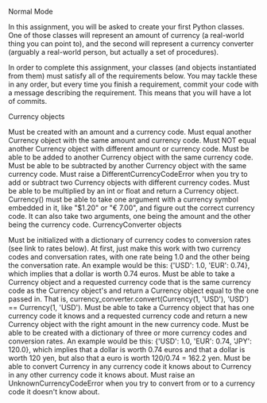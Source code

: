 Normal Mode

In this assignment, you will be asked to create your first Python classes. One of those classes will represent an amount of currency (a real-world thing you can point to), and the second will represent a currency converter (arguably a real-world person, but actually a set of procedures).

In order to complete this assignment, your classes (and objects instantiated from them) must satisfy all of the requirements below. You may tackle these in any order, but every time you finish a requirement, commit your code with a message describing the requirement. This means that you will have a lot of commits.

Currency objects

Must be created with an amount and a currency code.
Must equal another Currency object with the same amount and currency code.
Must NOT equal another Currency object with different amount or currency code.
Must be able to be added to another Currency object with the same currency code.
Must be able to be subtracted by another Currency object with the same currency code.
Must raise a DifferentCurrencyCodeError when you try to add or subtract two Currency objects with different currency codes.
Must be able to be multiplied by an int or float and return a Currency object.
Currency() must be able to take one argument with a currency symbol embedded in it, like "$1.20" or "€ 7.00", and figure out the correct currency code. It can also take two arguments, one being the amount and the other being the currency code.
CurrencyConverter objects

Must be initialized with a dictionary of currency codes to conversion rates (see link to rates below).
At first, just make this work with two currency codes and conversation rates, with one rate being 1.0 and the other being the conversation rate. An example would be this: {'USD': 1.0, 'EUR': 0.74}, which implies that a dollar is worth 0.74 euros.
Must be able to take a Currency object and a requested currency code that is the same currency code as the Currency object's and return a Currency object equal to the one passed in. That is, currency_converter.convert(Currency(1, 'USD'), 'USD') == Currency(1, 'USD').
Must be able to take a Currency object that has one currency code it knows and a requested currency code and return a new Currency object with the right amount in the new currency code.
Must be able to be created with a dictionary of three or more currency codes and conversion rates. An example would be this: {'USD': 1.0, 'EUR': 0.74, 'JPY': 120.0}, which implies that a dollar is worth 0.74 euros and that a dollar is worth 120 yen, but also that a euro is worth 120/0.74 = 162.2 yen.
Must be able to convert Currency in any currency code it knows about to Currency in any other currency code it knows about.
Must raise an UnknownCurrencyCodeError when you try to convert from or to a currency code it doesn't know about.
